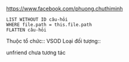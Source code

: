 https://www.facebook.com/phuong.chuthiminh
```dataview
LIST WITHOUT ID câu-hỏi
WHERE file.path = this.file.path
FLATTEN câu-hỏi
```

Thuộc tổ chức:: VSOD
Loại đối tượng::


unfriend 
chưa tương tác 
